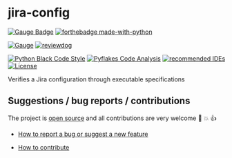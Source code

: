 # jira-config

[![Gauge Badge](https://gauge.org/Gauge_Badge.svg)](https://gauge.org)
[![forthebadge made-with-python](http://ForTheBadge.com/images/badges/made-with-python.svg)](https://www.python.org/)

[![Gauge](../../workflows/FTs/badge.svg)](https://github.com/agilepathway/jira-config/actions?query=workflow%3A%22FTs%22+branch%3Amaster)
[![reviewdog](../../workflows/reviewdog/badge.svg)](../../actions?query=workflow%3Areviewdog+event%3Apush+branch%3Amaster)

[![Python Black Code Style](https://img.shields.io/badge/code%20style-black-000000.svg)](https://github.com/python/black)
[![Pyflakes Code Analysis](https://img.shields.io/badge/code%20analysis-pyflakes-blue)](https://github.com/PyCQA/pyflakes)
[![recommended IDEs](https://img.shields.io/badge/recommended%20IDEs%20-GitHub%20Codespaces%20%7C%20VS%20Code-blue)](.devcontainer/README.md)
[![License](https://img.shields.io/badge/license-MIT-blue.svg)](LICENSE)

Verifies a Jira configuration through executable specifications

## Suggestions / bug reports / contributions

The project is [open source](https://opensource.guide/how-to-contribute/) and all contributions are very welcome
:slightly_smiling_face: :boom: :thumbsup:

* [How to report a bug or suggest a new feature](CONTRIBUTING.md#how-to-report-a-bug-or-suggest-a-new-feature)

* [How to contribute](CONTRIBUTING.md#how-to-make-a-contribution)
